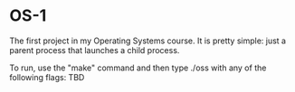 # OS-1
The first project in my Operating Systems course. It is pretty simple: just a parent process that launches a child process.

To run, use the "make" command and then type ./oss with any of the following flags: TBD
